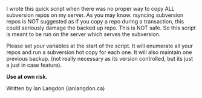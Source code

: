 I wrote this quick script when there was no proper way to copy ALL subversion repos on my server.  As you may know. rsyncing subversion repos is NOT suggested as if you copy a repo during a transaction, this could seriously damage the backed up repo.  This is NOT safe.  So this script is meant to be run on the server which serves the subversion.  


Please set your variables at the start of the script.  It will enumerate all your repos and run a subversion hot copy for each one.  It will also maintain one previous backup.  (not really necessary as its version controlled, but its just a just in case feature).


**Use at own risk.**

Written by Ian Langdon (ianlangdon.ca)

